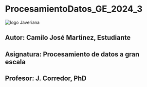 # ProcesamientoDatos_GE_2024_3
![logo Javeriana](https://upload.wikimedia.org/wikipedia/commons/thumb/6/6c/Javeriana.svg/600px-Javeriana.svg.png)

## Autor: Camilo José Martinez, Estudiante 
## Asignatura: Procesamiento de datos a gran escala
## Profesor: J. Corredor, PhD
